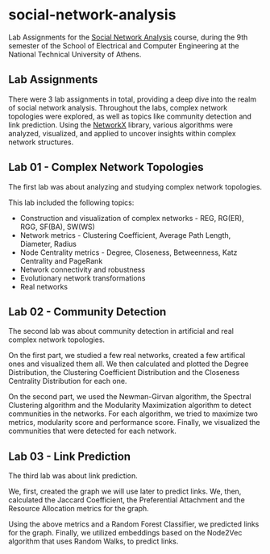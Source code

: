 # social-network-analysis

Lab Assignments for the [Social Network Analysis](https://www.ece.ntua.gr/en/undergraduate/courses/3379) course, during the 9th semester of the School of Electrical and Computer Engineering at the National Technical University of Athens.

## Lab Assignments

There were 3 lab assignments in total, providing a deep dive into the realm of social network analysis. Throughout the labs, complex network topologies were explored, as well as topics like community detection and link prediction. Using the [NetworkX](https://networkx.org/) library, various algorithms were analyzed, visualized, and applied to uncover insights within complex network structures.

## Lab 01 - Complex Network Topologies

The first lab was about analyzing and studying complex network topologies.

This lab included the following topics:

- Construction and visualization of complex networks - REG, RG(ER), RGG, SF(BA), SW(WS)
- Network metrics - Clustering Coefficient, Average Path Length, Diameter, Radius
- Node Centrality metrics - Degree, Closeness, Betweenness, Katz Centrality and PageRank 
- Network connectivity and robustness
- Evolutionary network transformations
- Real networks

## Lab 02 - Community Detection

The second lab was about community detection in artificial and real complex network topologies. 

On the first part, we studied a few real networks, created a few artifical ones and visualized them all. We then calculated and plotted the Degree Distribution, the Clustering Coefficient Distribution and the Closeness Centrality Distribution for each one.

On the second part, we used the Newman-Girvan algorithm, the Spectral Clustering algorithm and the Modularity Maximization algorithm to detect communities in the networks. For each algorithm, we tried to maximize two metrics, modularity score and performance score. Finally, we visualized the communities that were detected for each network.

## Lab 03 - Link Prediction

The third lab was about link prediction.

We, first, created the graph we will use later to predict links. We, then, calculated the Jaccard Coefficient, the Preferential Attachment and the Resource Allocation metrics for the graph.

Using the above metrics and a Random Forest Classifier, we predicted links for the graph. Finally, we utilized embeddings based on the Node2Vec algorithm that uses Random Walks, to predict links.
